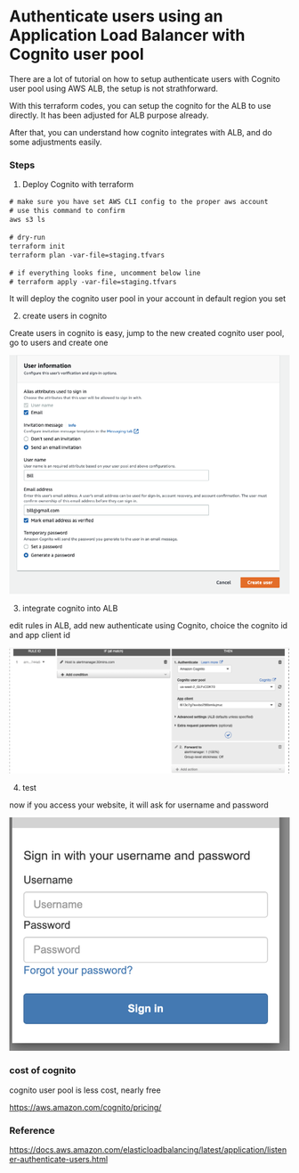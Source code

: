 # Authenticate users using an Application Load Balancer with Cognito user pool

There are a lot of tutorial on how to setup authenticate users with Cognito user pool using AWS ALB, the setup is not strathforward. 

With this terraform codes, you can setup the cognito for the ALB to use directly. It has been adjusted for ALB purpose already.

After that, you can understand how cognito integrates with ALB, and do some adjustments easily.

### Steps

1. Deploy Cognito with terraform

```
# make sure you have set AWS CLI config to the proper aws account
# use this command to confirm
aws s3 ls

# dry-run
terraform init
terraform plan -var-file=staging.tfvars

# if everything looks fine, uncomment below line
# terraform apply -var-file=staging.tfvars
```

It will deploy the cognito user pool in your account in default region you set

2. create users in cognito

Create users in cognito is easy, jump to the new created cognito user pool, go to users and create one

![create cognito user](images/create-user.png)

3. integrate cognito into ALB

edit rules in ALB, add new authenticate using Cognito, choice the cognito id and app client id

![Integrate cognito with ABL](images/alb.png)

4. test

now if you access your website, it will ask for username and password

![login page](images/login.png)

### cost of cognito

cognito user pool is less cost, nearly free

https://aws.amazon.com/cognito/pricing/
 
### Reference

https://docs.aws.amazon.com/elasticloadbalancing/latest/application/listener-authenticate-users.html

